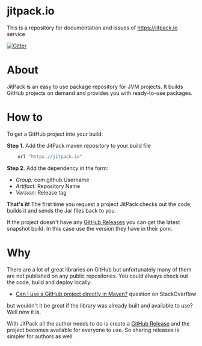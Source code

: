 # jitpack.io

This is a repository for documentation and issues of https://jitpack.io service

[![Gitter](https://badges.gitter.im/Join%20Chat.svg)](https://gitter.im/jitpack/jitpack.io?utm_source=badge&utm_medium=badge&utm_campaign=pr-badge&utm_content=badge)

About
======

JitPack is an easy to use package repository for JVM projects. It builds GitHub projects on demand and provides you with ready-to-use packages.

How to
======

To get a GitHub project into your build:

**Step 1.** Add the JitPack maven repository to your build file

```groovy
    url "https://jitpack.io"
```

**Step 2.**  Add the dependency in the form:

 - *Group:* com.github.Username
 - *Artifact:* Repository Name
 - *Version:* Release tag
  
**That's it!** The first time you request a project JitPack checks out the code, builds it and sends the Jar files back to you.

If the project doesn't have any [GitHub Releases](https://github.com/blog/1547-release-your-software) you can get the latest snapshot build. In this case use the version they have in their pom.


Why
======

There are a lot of great libraries on GitHub but unfortunately many of them are not published on any public repositories. You could always check out the code, build and deploy locally:

 - [Can I use a GitHub project directly in Maven?](http://stackoverflow.com/q/8871056/1180621) question on StackOverflow

but wouldn't it be great if the library was already built and available to use? Well now it is.

With JitPack all the author needs to do is create a [GitHub Release](https://github.com/blog/1547-release-your-software) and the project becomes available for everyone to use. So sharing releases is simpler for authors as well.



